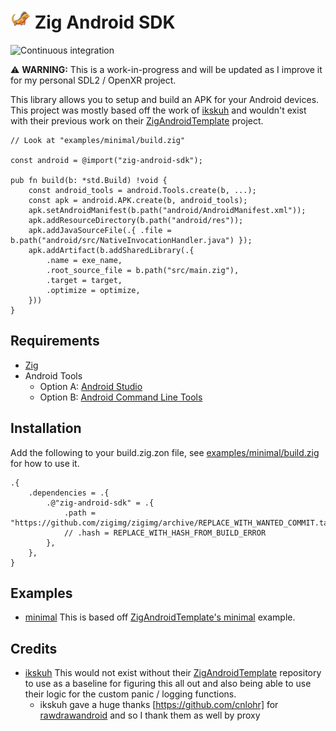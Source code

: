# <img src="examples/minimal/android/res/mipmap/ic_launcher.png" width="32" height="32"> Zig Android SDK

![Continuous integration](https://github.com/silbinarywolf/zig-android-sdk/actions/workflows/ci.yml/badge.svg)

⚠️ **WARNING:** This is a work-in-progress and will be updated as I improve it for my personal SDL2 / OpenXR project.

This library allows you to setup and build an APK for your Android devices. This project was mostly based off the work of [ikskuh](https://github.com/ikskuh) and wouldn't exist with their previous work on their [ZigAndroidTemplate](https://github.com/ikskuh/ZigAndroidTemplate) project.

```zig
// Look at "examples/minimal/build.zig"

const android = @import("zig-android-sdk");

pub fn build(b: *std.Build) !void {
    const android_tools = android.Tools.create(b, ...);
    const apk = android.APK.create(b, android_tools);
    apk.setAndroidManifest(b.path("android/AndroidManifest.xml"));
    apk.addResourceDirectory(b.path("android/res"));
    apk.addJavaSourceFile(.{ .file = b.path("android/src/NativeInvocationHandler.java") });
    apk.addArtifact(b.addSharedLibrary(.{
        .name = exe_name,
        .root_source_file = b.path("src/main.zig"),
        .target = target,
        .optimize = optimize,
    }))
}
```

## Requirements

* [Zig](https://ziglang.org/download)
* Android Tools
    * Option A: [Android Studio](https://developer.android.com/studio)
    * Option B: [Android Command Line Tools](https://developer.android.com/studio#command-line-tools-only)


## Installation

Add the following to your build.zig.zon file, see [examples/minimal/build.zig](examples/minimal/build.zig) for how to use it.

```zig
.{
    .dependencies = .{
        .@"zig-android-sdk" = .{
            .path = "https://github.com/zigimg/zigimg/archive/REPLACE_WITH_WANTED_COMMIT.tar.gz",
            // .hash = REPLACE_WITH_HASH_FROM_BUILD_ERROR
        },
    },
}
```

## Examples

* [minimal](examples/minimal) This is based off [ZigAndroidTemplate's minimal](https://github.com/ikskuh/ZigAndroidTemplate/tree/master/examples/minimal) example.

## Credits

- [ikskuh](https://github.com/ikskuh) This would not exist without their [ZigAndroidTemplate](https://github.com/ikskuh/ZigAndroidTemplate) repository to use as a baseline for figuring this all out and also being able to use their logic for the custom panic / logging functions.
    - ikskuh gave a huge thanks [https://github.com/cnlohr] for [rawdrawandroid](https://github.com/cnlohr/rawdrawandroid) and so I thank them as well by proxy

